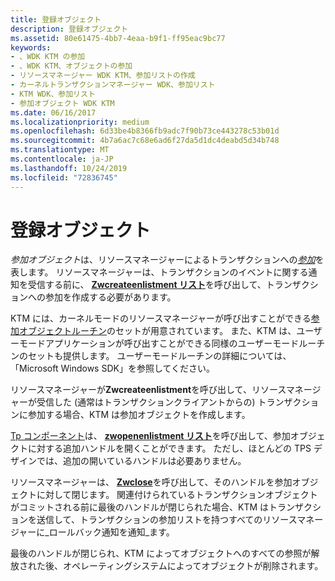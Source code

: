 ```yaml
---
title: 登録オブジェクト
description: 登録オブジェクト
ms.assetid: 80e61475-4bb7-4eaa-b9f1-ff95eac9bc77
keywords:
- 、WDK KTM の参加
- 、WDK KTM、オブジェクトの参加
- リソースマネージャー WDK KTM、参加リストの作成
- カーネルトランザクションマネージャー WDK、参加リスト
- KTM WDK、参加リスト
- 参加オブジェクト WDK KTM
ms.date: 06/16/2017
ms.localizationpriority: medium
ms.openlocfilehash: 6d33be4b8366fb9adc7f90b73ce443278c53b01d
ms.sourcegitcommit: 4b7a6ac7c68e6ad6f27da5d1dc4deabd5d34b748
ms.translationtype: MT
ms.contentlocale: ja-JP
ms.lasthandoff: 10/24/2019
ms.locfileid: "72836745"
---
```

# <a name="enlistment-objects"></a>登録オブジェクト


*参加オブジェクト*は、リソースマネージャーによるトランザクションへの[*参加*](transaction-processing-terms.md#ktm-term-enlistment)を表します。 リソースマネージャーは、トランザクションのイベントに関する通知を受信する前に、 [**Zwcreateenlistment リスト**](https://docs.microsoft.com/windows-hardware/drivers/ddi/wdm/nf-wdm-ntcreateenlistment)を呼び出して、トランザクションへの参加を作成する必要があります。

KTM には、カーネルモードのリソースマネージャーが呼び出すことができる[参加オブジェクトルーチン](https://docs.microsoft.com/windows-hardware/drivers/ddi/index)のセットが用意されています。 また、KTM は、ユーザーモードアプリケーションが呼び出すことができる同様のユーザーモードルーチンのセットも提供します。 ユーザーモードルーチンの詳細については、「Microsoft Windows SDK」を参照してください。

リソースマネージャーが**Zwcreateenlistment**を呼び出して、リソースマネージャーが受信した (通常はトランザクションクライアントからの) トランザクションに参加する場合、KTM は参加オブジェクトを作成します。

[Tp コンポーネント](understanding-tps-components.md)は、 [**zwopenenlistment リスト**](https://docs.microsoft.com/windows-hardware/drivers/ddi/wdm/nf-wdm-ntopenenlistment)を呼び出して、参加オブジェクトに対する追加ハンドルを開くことができます。 ただし、ほとんどの TPS デザインでは、追加の開いているハンドルは必要ありません。

リソースマネージャーは、 [**Zwclose**](https://docs.microsoft.com/windows-hardware/drivers/ddi/ntifs/nf-ntifs-ntclose)を呼び出して、そのハンドルを参加オブジェクトに対して閉じます。 関連付けられているトランザクションオブジェクトがコミットされる前に最後のハンドルが閉じられた場合、KTM はトランザクションを送信して、トランザクションの参加リストを持つすべてのリソースマネージャーに\_ロールバック通知を通知\_ます。

最後のハンドルが閉じられ、KTM によってオブジェクトへのすべての参照が解放された後、オペレーティングシステムによってオブジェクトが削除されます。

 

 




